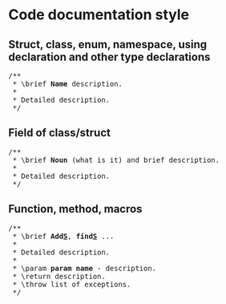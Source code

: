 # Code documentation style

## Struct, class, enum, namespace, using declaration and other type declarations
<pre>
/**
 * \brief <b>Name</b> description.
 *
 * Detailed description.
 */
</pre>

## Field of class/struct
<pre>
/**
 * \brief <b>Noun</b> (what is it) and brief description.
 *
 * Detailed description.
 */
</pre>

## Function, method, macros
<pre>
/**
 * \brief <b>Add<u>S</u></b>, <b>find<u>S</u></b> ...
 *
 * Detailed description.
 *
 * \param <b>param name</b> - description.
 * \return description.
 * \throw list of exceptions.
 */
</pre>